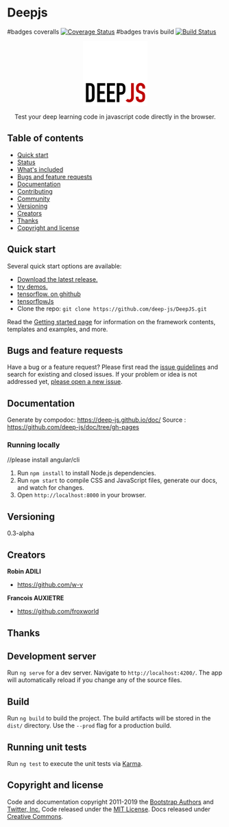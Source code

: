 
# Deepjs

#badges coveralls
[![Coverage Status](https://coveralls.io/repos/github/froxworld/DeepJS/badge.svg?branch=master)](https://coveralls.io/github/froxworld/DeepJS?branch=master)
#badges travis build
[![Build Status](https://travis-ci.com/deep-js/DeepJS.svg?branch=master)](https://travis-ci.com/deep-js/DeepJS)

 <p align="center">
  <a href="http://www.auxietre.com/">
    <img src="https://github.com/deep-js/DeepJS/blob/branch_francois/logo.png" alt="deepjs logo" width="150" height="150">
  </a>
</p>

<p align="center">
  Test your deep learning code in javascript code directly in the browser.
  <br>
</p>


## Table of contents

- [Quick start](#quick-start)
- [Status](#status)
- [What's included](#whats-included)
- [Bugs and feature requests](#bugs-and-feature-requests)
- [Documentation](#documentation)
- [Contributing](#contributing)
- [Community](#community)
- [Versioning](#versioning)
- [Creators](#creators)
- [Thanks](#thanks)
- [Copyright and license](#copyright-and-license)


## Quick start

Several quick start options are available:

- [Download the latest release.](https://github.com/deep-js/DEEPJS/archive/deepjsfun.zip)
- [try demos.](http://www.auxietre.com/)
- [tensorflow. on ghithub](https://github.com/tensorflow/tensorflow)
- [tensorflowJs](https://js.tensorflow.org/)
- Clone the repo: `git clone https://github.com/deep-js/DeepJS.git`

Read the [Getting started page](https://github.com/deep-js/DEEPJS/docs/introduction.html/) for information on the framework contents, templates and examples, and more.




## Bugs and feature requests

Have a bug or a feature request? Please first read the [issue guidelines](https://github.com/twbs/bootstrap/blob/master/CONTRIBUTING.md#using-the-issue-tracker) and search for existing and closed issues. If your problem or idea is not addressed yet, [please open a new issue](https://github.com/twbs/bootstrap/issues/new).


## Documentation

Generate by compodoc: https://deep-js.github.io/doc/
Source : https://github.com/deep-js/doc/tree/gh-pages


### Running locally

//please install angular/cli
1. Run `npm install` to install Node.js dependencies.
2. Run `npm start` to compile CSS and JavaScript files, generate our docs, and watch for changes.
4. Open `http://localhost:8000` in your browser.


## Versioning 

0.3-alpha

## Creators

**Robin ADILI**

- <https://github.com/w-v>

**Francois AUXIETRE**

- <https://github.com/froxworld>



## Thanks


## Development server

Run `ng serve` for a dev server. Navigate to `http://localhost:4200/`. The app will automatically reload if you change any of the source files.

## Build

Run `ng build` to build the project. The build artifacts will be stored in the `dist/` directory. Use the `--prod` flag for a production build.

## Running unit tests

Run `ng test` to execute the unit tests via [Karma](https://karma-runner.github.io).

## Copyright and license

Code and documentation copyright 2011-2019 the [Bootstrap Authors](https://github.com/twbs/bootstrap/graphs/contributors) and [Twitter, Inc.](https://twitter.com) Code released under the [MIT License](https://github.com/twbs/bootstrap/blob/master/LICENSE). Docs released under [Creative Commons](https://github.com/twbs/bootstrap/blob/master/docs/LICENSE).



